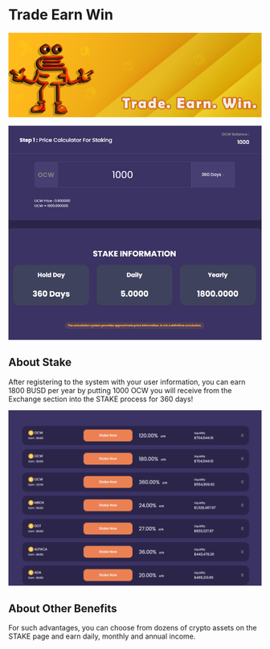 # Trade Earn Win

![You can take advantage of the benefits by following the steps below.](<../.gitbook/assets/1500x500  - trade-earn-win.jpg>)

![](../.gitbook/assets/1.png)

## About Stake



After registering to the system with your user information, you can earn 1800 BUSD per year by putting 1000 OCW you will receive from the Exchange section into the STAKE process for 360 days!



![These photos are representative as of the day they were taken, there may be changes in reward rates and crypto assets.](<../.gitbook/assets/1 (1).png>)

## About Other Benefits



For such advantages, you can choose from dozens of crypto assets on the STAKE page and earn daily, monthly and annual income.

